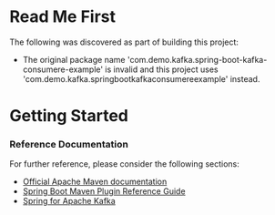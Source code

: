 # Read Me First
The following was discovered as part of building this project:

* The original package name 'com.demo.kafka.spring-boot-kafka-consumere-example' is invalid and this project uses 'com.demo.kafka.springbootkafkaconsumereexample' instead.

# Getting Started

### Reference Documentation
For further reference, please consider the following sections:

* [Official Apache Maven documentation](https://maven.apache.org/guides/index.html)
* [Spring Boot Maven Plugin Reference Guide](https://docs.spring.io/spring-boot/docs/2.2.5.RELEASE/maven-plugin/)
* [Spring for Apache Kafka](https://docs.spring.io/spring-boot/docs/2.2.5.RELEASE/reference/htmlsingle/#boot-features-kafka)

